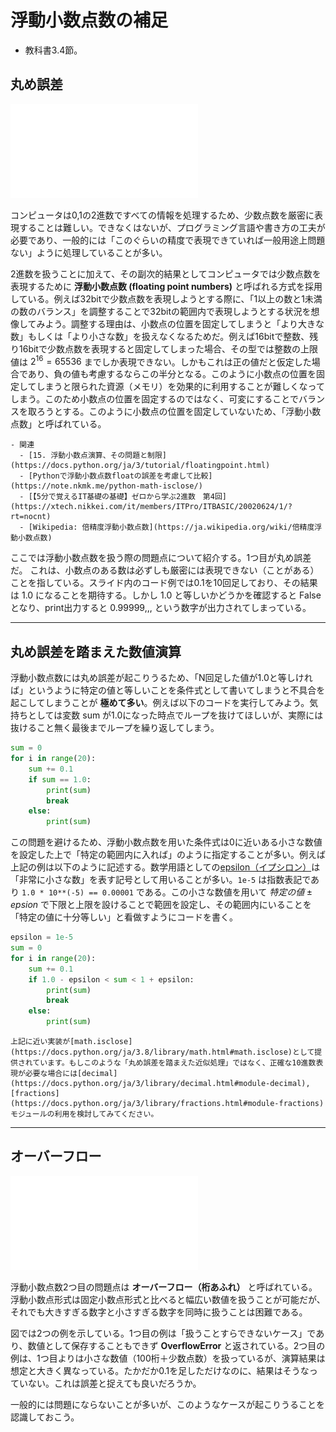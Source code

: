 # 浮動小数点数の補足
- 教科書3.4節。

## 丸め誤差
![丸め誤差](./figs/float1.pdf)

コンピュータは0,1の2進数ですべての情報を処理するため、少数点数を厳密に表現することは難しい。できなくはないが、プログラミング言語や書き方の工夫が必要であり、一般的には「このぐらいの精度で表現できていれば一般用途上問題ない」ように処理していることが多い。

2進数を扱うことに加えて、その副次的結果としてコンピュータでは少数点数を表現するために **浮動小数点数 (floating point numbers)** と呼ばれる方式を採用している。例えば32bitで少数点数を表現しようとする際に、「1以上の数と1未満の数のバランス」を調整することで32bitの範囲内で表現しようとする状況を想像してみよう。調整する理由は、小数点の位置を固定してしまうと「より大きな数」もしくは「より小さな数」を扱えなくなるためだ。例えば16bitで整数、残り16bitで少数点数を表現すると固定してしまった場合、その型では整数の上限値は $2^16=65536$ までしか表現できない。しかもこれは正の値だと仮定した場合であり、負の値も考慮するならこの半分となる。このように小数点の位置を固定してしまうと限られた資源（メモリ）を効果的に利用することが難しくなってしまう。このため小数点の位置を固定するのではなく、可変にすることでバランスを取ろうとする。このように小数点の位置を固定していないため、「浮動小数点数」と呼ばれている。

```{tip}
- 関連
  - [15. 浮動小数点演算、その問題と制限](https://docs.python.org/ja/3/tutorial/floatingpoint.html)
  - [Pythonで浮動小数点数floatの誤差を考慮して比較](https://note.nkmk.me/python-math-isclose/)
  - [【5分で覚えるIT基礎の基礎】ゼロから学ぶ2進数　第4回](https://xtech.nikkei.com/it/members/ITPro/ITBASIC/20020624/1/?rt=nocnt)
  - [Wikipedia: 倍精度浮動小数点数](https://ja.wikipedia.org/wiki/倍精度浮動小数点数)
```

ここでは浮動小数点数を扱う際の問題点について紹介する。1つ目が丸め誤差だ。
これは、小数点のある数は必ずしも厳密には表現できない（ことがある）ことを指している。スライド内のコード例では0.1を10回足しており、その結果は 1.0 になることを期待する。しかし 1.0 と等しいかどうかを確認すると False となり、print出力すると 0.99999,,, という数字が出力されてしまっている。

---
## 丸め誤差を踏まえた数値演算
浮動小数点数には丸め誤差が起こりうるため、「N回足した値が1.0と等しければ」というように特定の値と等しいことを条件式として書いてしまうと不具合を起こしてしまうことが **極めて多い**。例えば以下のコードを実行してみよう。気持ちとしては変数 sum が1.0になった時点でループを抜けてほしいが、実際には抜けること無く最後までループを繰り返してしまう。

```python
sum = 0
for i in range(20):
    sum += 0.1
    if sum == 1.0:
        print(sum)
        break
    else:
        print(sum)
```

この問題を避けるため、浮動小数点数を用いた条件式は0に近いある小さな数値を設定した上で「特定の範囲内に入れば」のように指定することが多い。例えば上記の例は以下のように記述する。数学用語としての[epsilon（イプシロン）](https://ja.wikipedia.org/wiki/Ε)は「非常に小さな数」を表す記号として用いることが多い。``1e-5`` は指数表記であり ``1.0 * 10**(-5) == 0.00001`` である。この小さな数値を用いて $特定の値 \pm epsion$ で下限と上限を設けることで範囲を設定し、その範囲内にいることを「特定の値に十分等しい」と看做すようにコードを書く。

```python
epsilon = 1e-5
sum = 0
for i in range(20):
    sum += 0.1
    if 1.0 - epsilon < sum < 1 + epsilon:
        print(sum)
        break
    else:
        print(sum)
```

```{tip}
上記に近い実装が[math.isclose](https://docs.python.org/ja/3.8/library/math.html#math.isclose)として提供されています。もしこのような「丸め誤差を踏まえた近似処理」ではなく、正確な10進数表現が必要な場合には[decimal](https://docs.python.org/ja/3/library/decimal.html#module-decimal), [fractions](https://docs.python.org/ja/3/library/fractions.html#module-fractions)モジュールの利用を検討してみてください。
```

---
## オーバーフロー
![オーバーフロー](./figs/float2.pdf)

浮動小数点数2つ目の問題点は **オーバーフロー（桁あふれ）** と呼ばれている。浮動小数点形式は固定小数点形式と比べると幅広い数値を扱うことが可能だが、それでも大きすぎる数字と小さすぎる数字を同時に扱うことは困難である。

図では2つの例を示している。1つ目の例は「扱うことすらできないケース」であり、数値として保存することもできず **OverflowError** と返されている。2つ目の例は、1つ目よりは小さな数値（100桁＋少数点数）を扱っているが、演算結果は想定と大きく異なっている。たかだか0.1を足しただけなのに、結果はそうなっていない。これは誤差と捉えても良いだろうか。

一般的には問題にならないことが多いが、このようなケースが起こりうることを認識しておこう。
